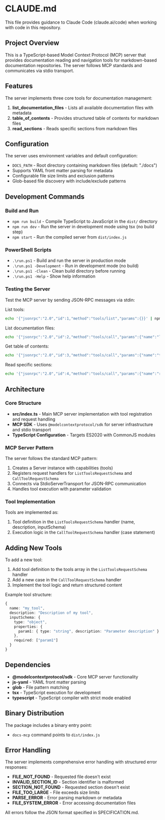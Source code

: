 # CLAUDE.md

This file provides guidance to Claude Code (claude.ai/code) when working with code in this repository.

## Project Overview

This is a TypeScript-based Model Context Protocol (MCP) server that provides documentation reading and navigation tools for markdown-based documentation repositories. The server follows MCP standards and communicates via stdio transport.

## Features

The server implements three core tools for documentation management:

1. **list_documentation_files** - Lists all available documentation files with metadata
2. **table_of_contents** - Provides structured table of contents for markdown files
3. **read_sections** - Reads specific sections from markdown files

## Configuration

The server uses environment variables and default configuration:

- `DOCS_PATH` - Root directory containing markdown files (default: "./docs")
- Supports YAML front matter parsing for metadata
- Configurable file size limits and exclusion patterns
- Glob-based file discovery with include/exclude patterns

## Development Commands

### Build and Run

- `npm run build` - Compile TypeScript to JavaScript in the `dist/` directory
- `npm run dev` - Run the server in development mode using tsx (no build step)
- `npm start` - Run the compiled server from `dist/index.js`

### PowerShell Scripts

- `.\run.ps1` - Build and run the server in production mode
- `.\run.ps1 -Development` - Run in development mode (no build)
- `.\run.ps1 -Clean` - Clean build directory before running
- `.\run.ps1 -Help` - Show help information

### Testing the Server

Test the MCP server by sending JSON-RPC messages via stdin:

List tools:

```bash
echo '{"jsonrpc":"2.0","id":1,"method":"tools/list","params":{}}' | npm start
```

List documentation files:

```bash
echo '{"jsonrpc":"2.0","id":2,"method":"tools/call","params":{"name":"list_documentation_files","arguments":{}}}' | npm start
```

Get table of contents:

```bash
echo '{"jsonrpc":"2.0","id":3,"method":"tools/call","params":{"name":"table_of_contents","arguments":{"filename":"your-file.md"}}}' | npm start
```

Read specific sections:

```bash
echo '{"jsonrpc":"2.0","id":4,"method":"tools/call","params":{"name":"read_sections","arguments":{"filename":"your-file.md","section_ids":["section-id"]}}' | npm start
```

## Architecture

### Core Structure

- **src/index.ts** - Main MCP server implementation with tool registration and request handling
- **MCP SDK** - Uses `@modelcontextprotocol/sdk` for server infrastructure and stdio transport
- **TypeScript Configuration** - Targets ES2020 with CommonJS modules

### MCP Server Pattern

The server follows the standard MCP pattern:

1. Creates a Server instance with capabilities (tools)
2. Registers request handlers for `ListToolsRequestSchema` and `CallToolRequestSchema`
3. Connects via StdioServerTransport for JSON-RPC communication
4. Handles tool execution with parameter validation

### Tool Implementation

Tools are implemented as:

1. Tool definition in the `ListToolsRequestSchema` handler (name, description, inputSchema)
2. Execution logic in the `CallToolRequestSchema` handler (case statement)

## Adding New Tools

To add a new tool:

1. Add tool definition to the tools array in the `ListToolsRequestSchema` handler
2. Add a new case in the `CallToolRequestSchema` handler
3. Implement the tool logic and return structured content

Example tool structure:

```typescript
{
  name: "my_tool",
  description: "Description of my tool",
  inputSchema: {
    type: "object",
    properties: {
      param1: { type: "string", description: "Parameter description" }
    },
    required: ["param1"]
  }
}
```

## Dependencies

- **@modelcontextprotocol/sdk** - Core MCP server functionality
- **js-yaml** - YAML front matter parsing
- **glob** - File pattern matching
- **tsx** - TypeScript execution for development
- **typescript** - TypeScript compiler with strict mode enabled

## Binary Distribution

The package includes a binary entry point:

- `docs-mcp` command points to `dist/index.js`

## Error Handling

The server implements comprehensive error handling with structured error responses:

- **FILE_NOT_FOUND** - Requested file doesn't exist
- **INVALID_SECTION_ID** - Section identifier is malformed
- **SECTION_NOT_FOUND** - Requested section doesn't exist
- **FILE_TOO_LARGE** - File exceeds size limits
- **PARSE_ERROR** - Error parsing markdown or metadata
- **FILE_SYSTEM_ERROR** - Error accessing documentation files

All errors follow the JSON format specified in SPECIFICATION.md.
